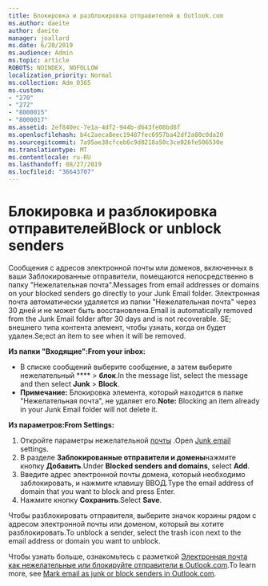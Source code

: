 ```yaml
---
title: Блокировка и разблокировка отправителей в Outlook.com
ms.author: daeite
author: daeite
manager: joallard
ms.date: 6/20/2019
ms.audience: Admin
ms.topic: article
ROBOTS: NOINDEX, NOFOLLOW
localization_priority: Normal
ms.collection: Adm_O365
ms.custom:
- "270"
- "272"
- "8000015"
- "8000017"
ms.assetid: 2ef840ec-7e1a-4df2-944b-d643fe08bd8f
ms.openlocfilehash: b4c2aeca8eec19487fec6957ba42df2a80c0da20
ms.sourcegitcommit: 7a95ae38cfceb6c9d8218a50c3ce026fe506530e
ms.translationtype: MT
ms.contentlocale: ru-RU
ms.lasthandoff: 08/27/2019
ms.locfileid: "36643707"
---
```

# <a name="block-or-unblock-senders"></a><span data-ttu-id="4eaaf-102">Блокировка и разблокировка отправителей</span><span class="sxs-lookup"><span data-stu-id="4eaaf-102">Block or unblock senders</span></span>

<span data-ttu-id="4eaaf-103">Сообщения с адресов электронной почты или доменов, включенных в ваши Заблокированные отправители, помещаются непосредственно в папку "Нежелательная почта".</span><span class="sxs-lookup"><span data-stu-id="4eaaf-103">Messages from email addresses or domains on your blocked senders go directly to your Junk Email folder.</span></span> <span data-ttu-id="4eaaf-104">Электронная почта автоматически удаляется из папки "Нежелательная почта" через 30 дней и не может быть восстановлена.</span><span class="sxs-lookup"><span data-stu-id="4eaaf-104">Email is automatically removed from the Junk Email folder after 30 days and is not recoverable.</span></span> <span data-ttu-id="4eaaf-105">SE; внешнего типа контента элемент, чтобы узнать, когда он будет удален.</span><span class="sxs-lookup"><span data-stu-id="4eaaf-105">Se;ect an item to see when it will be removed.</span></span>

<span data-ttu-id="4eaaf-106">**Из папки "Входящие":**</span><span class="sxs-lookup"><span data-stu-id="4eaaf-106">**From your inbox:**</span></span>

- <span data-ttu-id="4eaaf-107">В списке сообщений выберите сообщение, а затем выберите нежелательный \*\*\*\* > **блок**.</span><span class="sxs-lookup"><span data-stu-id="4eaaf-107">In the message list, select the message and then select **Junk** > **Block**.</span></span>
- <span data-ttu-id="4eaaf-108">**Примечание:** Блокировка элемента, который находится в папке "Нежелательная почта", не удаляет его.</span><span class="sxs-lookup"><span data-stu-id="4eaaf-108">**Note:** Blocking an item already in your Junk Email folder will not delete it.</span></span>

<span data-ttu-id="4eaaf-109">**Из параметров:**</span><span class="sxs-lookup"><span data-stu-id="4eaaf-109">**From Settings:**</span></span>

1. <span data-ttu-id="4eaaf-110">Откройте параметры нежелательной [почты](https://outlook.live.com/mail/options/mail/junkEmail) .</span><span class="sxs-lookup"><span data-stu-id="4eaaf-110">Open [Junk email](https://outlook.live.com/mail/options/mail/junkEmail) settings.</span></span>
2. <span data-ttu-id="4eaaf-111">В разделе **Заблокированные отправители и домены**нажмите кнопку **Добавить**.</span><span class="sxs-lookup"><span data-stu-id="4eaaf-111">Under **Blocked senders and domains**, select **Add**.</span></span>
3. <span data-ttu-id="4eaaf-112">Введите адрес электронной почты домена, который необходимо заблокировать, и нажмите клавишу ВВОД.</span><span class="sxs-lookup"><span data-stu-id="4eaaf-112">Type the email address of domain that you want to block and press Enter.</span></span>
4. <span data-ttu-id="4eaaf-113">Нажмите кнопку **Сохранить**.</span><span class="sxs-lookup"><span data-stu-id="4eaaf-113">Select **Save**.</span></span>

<span data-ttu-id="4eaaf-114">Чтобы разблокировать отправителя, выберите значок корзины рядом с адресом электронной почты или доменом, который вы хотите разблокировать.</span><span class="sxs-lookup"><span data-stu-id="4eaaf-114">To unblock a sender, select the trash icon next to the email address or domain you want to unblock.</span></span>

<span data-ttu-id="4eaaf-115">Чтобы узнать больше, ознакомьтесь с разметкой [Электронная почта как нежелательные или блокируйте отправители в Outlook.com](https://support.office.com/article/a3ece97b-82f8-4a5e-9ac3-e92fa6427ae4?wt.mc_id=Office_Outlook_com_Alchemy).</span><span class="sxs-lookup"><span data-stu-id="4eaaf-115">To learn more, see [Mark email as junk or block senders in Outlook.com](https://support.office.com/article/a3ece97b-82f8-4a5e-9ac3-e92fa6427ae4?wt.mc_id=Office_Outlook_com_Alchemy).</span></span>
